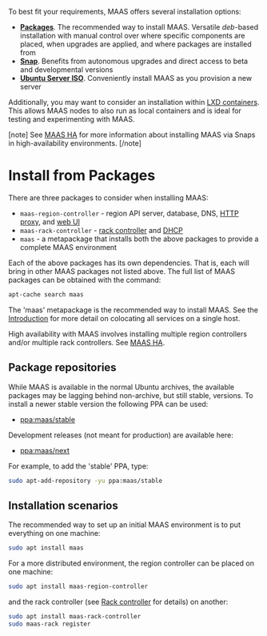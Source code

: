 To best fit your requirements, MAAS offers several installation options:

-   **[Packages](installconfig-package-install.md)**. The recommended way to install MAAS. Versatile *deb*-based installation with manual control over where specific components are placed, when upgrades are applied, and where packages are installed from
-   **[Snap](installconfig-snap-install.md)**. Benefits from autonomous upgrades and direct access to beta and developmental versions
-   **[Ubuntu Server ISO](installconfig-iso-install.md)**. Conveniently install MAAS as you provision a new server

Additionally, you may want to consider an installation within [LXD containers](installconfig-lxd-install.md). This allows MAAS nodes to also run as local containers and is ideal for testing and experimenting with MAAS.

[note] See [MAAS HA](manage-ha.md) for more information about installing MAAS via Snaps in high-availability environments. [/note]

# Install from Packages

There are three packages to consider when installing MAAS:

-   `maas-region-controller` - region API server, database, DNS, [HTTP proxy](installconfig-network-proxy.md), and [web UI](installconfig-webui.md)
-   `maas-rack-controller` - [rack controller](installconfig-rack.md) and [DHCP](installconfig-network-dhcp.md)
-   `maas` - a metapackage that installs both the above packages to provide a complete MAAS environment

Each of the above packages has its own dependencies. That is, each will bring in other MAAS packages not listed above. The full list of MAAS packages can be obtained with the command:

``` bash
apt-cache search maas
```

The 'maas' metapackage is the recommended way to install MAAS. See the [Introduction](index.md#key-components-and-colocation-of-all-services) for more detail on colocating all services on a single host.

High availability with MAAS involves installing multiple region controllers and/or multiple rack controllers. See [MAAS HA](manage-ha.md).

## Package repositories

While MAAS is available in the normal Ubuntu archives, the available packages may be lagging behind non-archive, but still stable, versions. To install a newer stable version the following PPA can be used:

-   [ppa:maas/stable](https://launchpad.net/~maas/+archive/ubuntu/stable)

Development releases (not meant for production) are available here:

-   [ppa:maas/next](https://launchpad.net/~maas/+archive/ubuntu/next)

For example, to add the 'stable' PPA, type:

``` bash
sudo apt-add-repository -yu ppa:maas/stable
```

## Installation scenarios

The recommended way to set up an initial MAAS environment is to put everything on one machine:

``` bash
sudo apt install maas
```

For a more distributed environment, the region controller can be placed on one machine:

``` bash
sudo apt install maas-region-controller
```

and the rack controller (see [Rack controller](installconfig-rack.md) for details) on another:

``` bash
sudo apt install maas-rack-controller
sudo maas-rack register
```

<!-- LINKS -->

